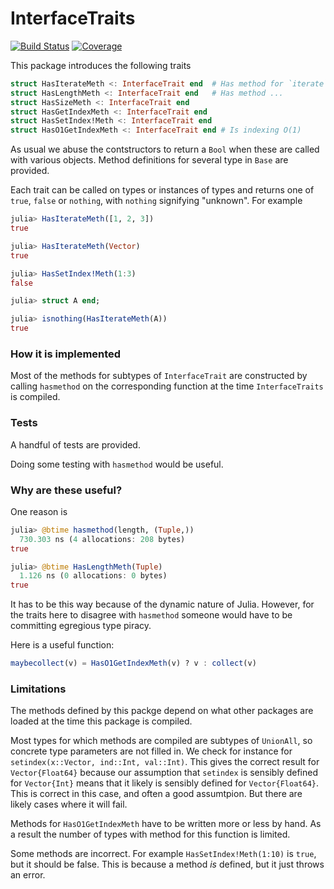 # InterfaceTraits

[![Build Status](https://github.com/jlapeyre/InterfaceTraits.jl/actions/workflows/CI.yml/badge.svg?branch=main)](https://github.com/jlapeyre/InterfaceTraits.jl/actions/workflows/CI.yml?query=branch%3Amain)
[![Coverage](https://codecov.io/gh/jlapeyre/InterfaceTraits.jl/branch/main/graph/badge.svg)](https://codecov.io/gh/jlapeyre/InterfaceTraits.jl)

This package introduces the following traits

```julia
struct HasIterateMeth <: InterfaceTrait end  # Has method for `iterate`
struct HasLengthMeth <: InterfaceTrait end   # Has method ...
struct HasSizeMeth <: InterfaceTrait end
struct HasGetIndexMeth <: InterfaceTrait end
struct HasSetIndex!Meth <: InterfaceTrait end
struct HasO1GetIndexMeth <: InterfaceTrait end # Is indexing O(1)
```

As usual we abuse the contstructors to return a `Bool` when these are called with various objects.
Method definitions for several type in `Base` are provided.

Each trait can be called on types or instances of types and returns one of `true`, `false` or `nothing`,
with `nothing` signifying "unknown". For example
```julia
julia> HasIterateMeth([1, 2, 3])
true

julia> HasIterateMeth(Vector)
true

julia> HasSetIndex!Meth(1:3)
false

julia> struct A end;

julia> isnothing(HasIterateMeth(A))
true
```

### How it is implemented

Most of the methods for subtypes of `InterfaceTrait` are constructed by calling `hasmethod` on the
corresponding function at the time `InterfaceTraits` is compiled.

### Tests

A handful of tests are provided.

Doing some testing with `hasmethod` would be useful.

### Why are these useful?

One reason is
```julia
julia> @btime hasmethod(length, (Tuple,))
  730.303 ns (4 allocations: 208 bytes)
true

julia> @btime HasLengthMeth(Tuple)
  1.126 ns (0 allocations: 0 bytes)
true
```

It has to be this way because of the dynamic nature of Julia. However, for the traits here to
disagree with `hasmethod` someone would have to be committing egregious type piracy.


Here is a useful function:
```julia
maybecollect(v) = HasO1GetIndexMeth(v) ? v : collect(v)
```

### Limitations

The methods defined by this packge depend on what other packages are loaded at the time this package is compiled.

Most types for which methods are compiled are subtypes of `UnionAll`, so concrete type parameters are not filled in.
We check for instance for `setindex(x::Vector, ind::Int, val::Int)`. This gives the correct result for
`Vector{Float64}` because our assumption that `setindex` is sensibly defined for `Vector{Int}` means that it
likely is sensibly defined for `Vector{Float64}`. This is correct in this case, and often a good assumtpion. But
there are likely cases where it will fail.

Methods for `HasO1GetIndexMeth` have to be written more or less by hand. As a result the number of types with
method for this function is limited.

Some methods are incorrect. For example `HasSetIndex!Meth(1:10)` is `true`, but it should be false.
This is because a method *is* defined, but it just throws an error.
